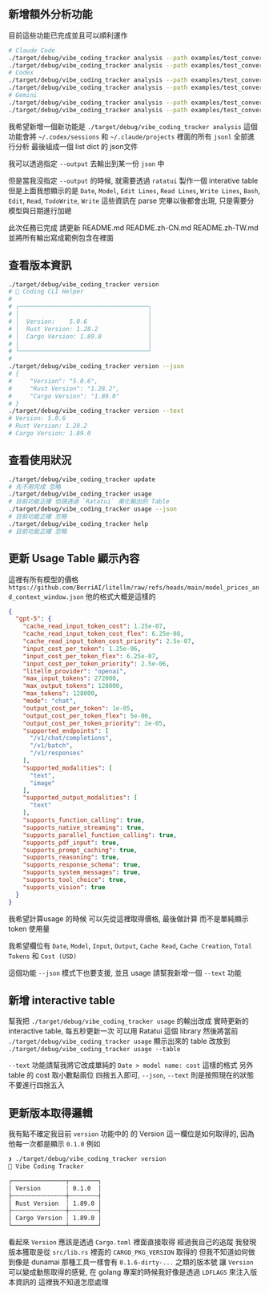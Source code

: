 ## 新增額外分析功能

目前這些功能已完成並且可以順利運作

```bash
# Claude Code
./target/debug/vibe_coding_tracker analysis --path examples/test_conversation.jsonl
./target/debug/vibe_coding_tracker analysis --path examples/test_conversation.jsonl --output examples/analysis_result.json
# Codex
./target/debug/vibe_coding_tracker analysis --path examples/test_conversation_oai.jsonl
./target/debug/vibe_coding_tracker analysis --path examples/test_conversation_oai.jsonl --output examples/analysis_result_oai.json
# Gemini
./target/debug/vibe_coding_tracker analysis --path examples/test_conversation_gemini.json
./target/debug/vibe_coding_tracker analysis --path examples/test_conversation_gemini.json --output examples/analysis_result_gemini.json
```

我希望新增一個新功能是 `./target/debug/vibe_coding_tracker analysis`
這個功能會將 `~/.codex/sessions` 和 `~/.claude/projects` 裡面的所有 `jsonl` 全部進行分析
最後組成一個 list dict 的 json文件

我可以透過指定 `--output` 去輸出到某一份 `json` 中

但是當我沒指定 `--output` 的時候, 就需要透過 `ratatui` 製作一個 interative table
但是上面我想顯示的是
`Date`, `Model`, `Edit Lines`, `Read Lines`, `Write Lines`, `Bash`, `Edit`, `Read`, `TodoWrite`, `Write`
這些資訊在 parse 完畢以後都會出現, 只是需要分模型與日期進行加總

此次任務已完成 請更新 README.md README.zh-CN.md README.zh-TW.md 並將所有輸出寫成範例包含在裡面

## 查看版本資訊

```bash
./target/debug/vibe_coding_tracker version
# 🚀 Coding CLI Helper
#
# ╭────────────────────────────────────╮
# │                                    │
# │  Version:    5.0.6                 │
# │  Rust Version: 1.28.2              │
# │  Cargo Version: 1.89.0             │
# │                                    │
# ╰────────────────────────────────────╯
#
./target/debug/vibe_coding_tracker version --json
# {
#     "Version": "5.0.6",
#     "Rust Version": "1.28.2",
#     "Cargo Version": "1.89.0"
# }
./target/debug/vibe_coding_tracker version --text
# Version: 5.0.6
# Rust Version: 1.28.2
# Cargo Version: 1.89.0
```

## 查看使用狀況

```bash
./target/debug/vibe_coding_tracker update
# 先不用完成 忽略
./target/debug/vibe_coding_tracker usage
# 目前功能正確 但請透過 `Ratatui` 美化輸出的 Table
./target/debug/vibe_coding_tracker usage --json
# 目前功能正確 忽略
./target/debug/vibe_coding_tracker help
# 目前功能正確 忽略
```

## 更新 Usage Table 顯示內容

這裡有所有模型的價格 `https://github.com/BerriAI/litellm/raw/refs/heads/main/model_prices_and_context_window.json`
他的格式大概是這樣的

```json
{
  "gpt-5": {
    "cache_read_input_token_cost": 1.25e-07,
    "cache_read_input_token_cost_flex": 6.25e-08,
    "cache_read_input_token_cost_priority": 2.5e-07,
    "input_cost_per_token": 1.25e-06,
    "input_cost_per_token_flex": 6.25e-07,
    "input_cost_per_token_priority": 2.5e-06,
    "litellm_provider": "openai",
    "max_input_tokens": 272000,
    "max_output_tokens": 128000,
    "max_tokens": 128000,
    "mode": "chat",
    "output_cost_per_token": 1e-05,
    "output_cost_per_token_flex": 5e-06,
    "output_cost_per_token_priority": 2e-05,
    "supported_endpoints": [
      "/v1/chat/completions",
      "/v1/batch",
      "/v1/responses"
    ],
    "supported_modalities": [
      "text",
      "image"
    ],
    "supported_output_modalities": [
      "text"
    ],
    "supports_function_calling": true,
    "supports_native_streaming": true,
    "supports_parallel_function_calling": true,
    "supports_pdf_input": true,
    "supports_prompt_caching": true,
    "supports_reasoning": true,
    "supports_response_schema": true,
    "supports_system_messages": true,
    "supports_tool_choice": true,
    "supports_vision": true
  }
}
```

我希望計算usage 的時候 可以先從這裡取得價格, 最後做計算
而不是單純顯示 token 使用量

我希望欄位有 `Date`, `Model`, `Input`, `Output`, `Cache Read`, `Cache Creation`, `Total Tokens` 和 `Cost (USD)`

這個功能 `--json` 模式下也要支援, 並且 usage 請幫我新增一個 `--text` 功能

## 新增 interactive table

幫我把 `./target/debug/vibe_coding_tracker usage` 的輸出改成 實時更新的 interactive table, 每五秒更新一次
可以用 Ratatui 這個 library
然後將當前 `./target/debug/vibe_coding_tracker usage` 顯示出來的 table 改放到 `./target/debug/vibe_coding_tracker usage --table`

`--text` 功能請幫我將它改成單純的 `Date > model name: cost` 這樣的格式
另外 table 的 cost 取小數點兩位 四捨五入即可, `--json`, `--text` 則是按照現在的狀態 不要進行四捨五入

## 更新版本取得邏輯

我有點不確定我目前 `version` 功能中的 的 Version 這一欄位是如何取得的, 因為他每一次都是顯示 `0.1.0`
例如
```bash
❯ ./target/debug/vibe_coding_tracker version
🚀 Vibe Coding Tracker

┌───────────────┬────────┐
│ Version       ┆ 0.1.0  │
├╌╌╌╌╌╌╌╌╌╌╌╌╌╌╌┼╌╌╌╌╌╌╌╌┤
│ Rust Version  ┆ 1.89.0 │
├╌╌╌╌╌╌╌╌╌╌╌╌╌╌╌┼╌╌╌╌╌╌╌╌┤
│ Cargo Version ┆ 1.89.0 │
└───────────────┴────────┘
```
看起來 `Version` 應該是透過 `Cargo.toml` 裡面直接取得
經過我自己的追蹤 我發現版本獲取是從 `src/lib.rs` 裡面的 `CARGO_PKG_VERSION` 取得的
但我不知道如何做到像是 dunamai 那種工具一樣會有 `0.1.6-dirty-...` 之類的版本號
讓 `Version` 可以變成動態取得的感覺, 在 golang 專案的時候我好像是透過 `LDFLAGS` 來注入版本資訊的
這裡我不知道怎麼處理
